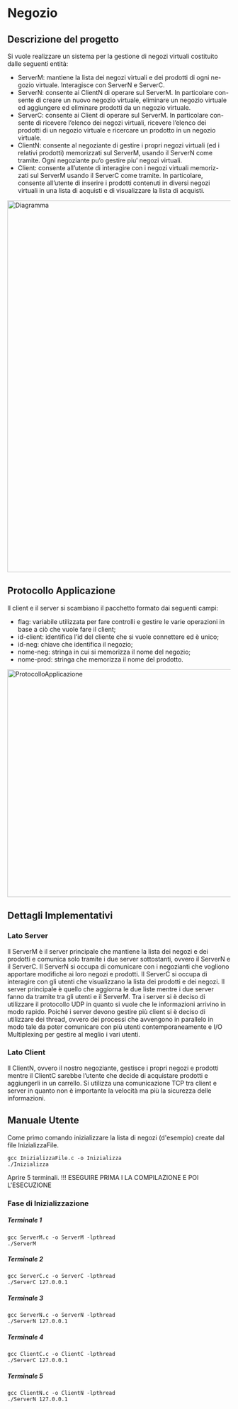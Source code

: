 # Negozio

## Descrizione del progetto
Si vuole realizzare un sistema per la gestione di negozi virtuali costituito dalle seguenti entità:
- ServerM: mantiene la lista dei negozi virtuali e dei prodotti di ogni ne- gozio virtuale. Interagisce con ServerN e ServerC.
- ServerN: consente ai ClientN di operare sul ServerM. In particolare con- sente di creare un nuovo negozio virtuale, eliminare un negozio virtuale ed aggiungere ed eliminare prodotti da un negozio virtuale.
- ServerC: consente ai Client di operare sul ServerM. In particolare con- sente di ricevere l’elenco dei negozi virtuali, ricevere l’elenco dei prodotti di un negozio virtuale e ricercare un prodotto in un negozio virtuale.
- ClientN: consente al negoziante di gestire i propri negozi virtuali (ed i relativi prodotti) memorizzati sul ServerM, usando il ServerN come tramite. Ogni negoziante pu‘o gestire piu‘ negozi virtuali.
- Client: consente all’utente di interagire con i negozi virtuali memoriz- zati sul ServerM usando il ServerC come tramite. In particolare, consente all’utente di inserire i prodotti contenuti in diversi negozi virtuali in una lista di acquisti e di visualizzare la lista di acquisti.
<img width="839" alt="Diagramma" src="https://user-images.githubusercontent.com/46711940/112025062-15c9b400-8b35-11eb-83eb-6f86a4603991.png">

## Protocollo Applicazione
Il client e il server si scambiano il pacchetto formato dai seguenti campi: 
- flag: variabile utilizzata per fare controlli e gestire le varie operazioni in base a ciò che vuole fare il client;
- id-client: identifica l’id del cliente che si vuole connettere ed è unico;
- id-neg: chiave che identifica il negozio;
- nome-neg: stringa in cui si memorizza il nome del negozio; 
- nome-prod: stringa che memorizza il nome del prodotto.
<img width="514" alt="ProtocolloApplicazione" src="https://user-images.githubusercontent.com/46711940/112025548-9092cf00-8b35-11eb-94af-d9d15293243c.png">

## Dettagli Implementativi
### Lato Server
Il ServerM è il server principale che mantiene la lista dei negozi e dei prodotti e comunica solo tramite i due server sottostanti, ovvero il ServerN e il ServerC. Il ServerN si occupa di comunicare con i negozianti che vogliono apportare modifiche ai loro negozi e prodotti. Il ServerC si occupa di interagire con gli utenti che visualizzano la lista dei prodotti e dei negozi. Il server principale è quello che aggiorna le due liste mentre i due server fanno da tramite tra gli utenti e il ServerM. Tra i server si è deciso di utilizzare il protocollo UDP in quanto si vuole che le informazioni arrivino in modo rapido. Poiché i server devono gestire più client si è deciso di utilizzare dei thread, ovvero dei processi che avvengono in parallelo in modo tale da poter comunicare con più utenti contemporaneamente e I/O Multiplexing per gestire al meglio i vari utenti.

### Lato Client
Il ClientN, ovvero il nostro negoziante, gestisce i propri negozi e prodotti mentre il ClientC sarebbe l’utente che decide di acquistare prodotti e aggiungerli in un carrello. Si utilizza una comunicazione TCP tra client e server in quanto non è importante la velocità ma più la sicurezza delle informazioni.

## Manuale Utente
Come primo comando inizializzare la lista di negozi (d'esempio) create dal file InizializzaFile.
```
gcc InizializzaFile.c -o Inizializza
./Inizializza
```
Aprire 5 terminali. !!! ESEGUIRE PRIMA I LA COMPILAZIONE E POI L'ESECUZIONE
### Fase di Inizializzazione

##### Terminale 1
```
gcc ServerM.c -o ServerM -lpthread
./ServerM
```

##### Terminale 2
```
gcc ServerC.c -o ServerC -lpthread
./ServerC 127.0.0.1
```

##### Terminale 3
```
gcc ServerN.c -o ServerN -lpthread
./ServerN 127.0.0.1
```

##### Terminale 4
```
gcc ClientC.c -o ClientC -lpthread
./ServerC 127.0.0.1
```

##### Terminale 5
```
gcc ClientN.c -o ClientN -lpthread
./ServerN 127.0.0.1
```
